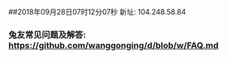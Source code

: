 ##2018年09月28日07时12分07秒 新址: 104.248.58.84
### 兔友常见问题及解答: https://github.com/wanggonging/d/blob/w/FAQ.md
